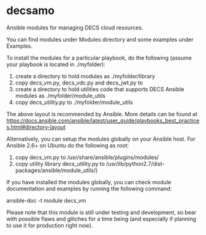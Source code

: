 # decsamo
Ansible modules for managing DECS cloud resources.

You can find modules under Modules directory and some examples under Examples.

To install the modules for a particular playbook, do the following (assume your playbook is located in ./myfolder):
1) create a directory to hold modules as ./myfolder/library
2) copy decs_vm.py, decs_vdc.py and decs_jwt.py to 
3) create a directory to hold utilities code that supports DECS Ansible modules as ./myfolder/module_utils
4) copy decs_utility.py to ./myfolder/module_utils

The above layout is recommended by Ansible. More details can be found at https://docs.ansible.com/ansible/latest/user_guide/playbooks_best_practices.html#directory-layout

Alternatively, you can setup the modules globally on your Ansible host.
For Ansible 2.6+ on Ubuntu do the following as root:
1) copy decs_vm.py to /usr/share/ansible/plugins/modules/ 
2) copy utility library decs_utility.py to /usr/lib/python2.7/dist-packages/ansible/module_utils/)

If you have installed the modules globally, you can check module documentation and examples by running the following command:

ansible-doc -t module decs_vm

Please note that this module is still under testing and development, so bear with possible flaws and glitches for a time being (and especially if planning to use it for production right now).
